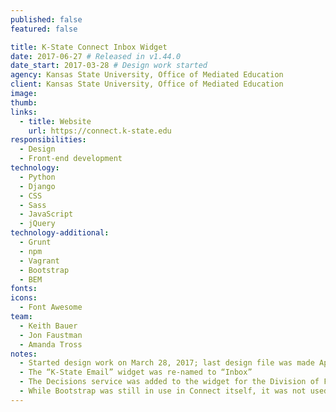 ```yaml
---
published: false
featured: false

title: K-State Connect Inbox Widget
date: 2017-06-27 # Released in v1.44.0
date_start: 2017-03-28 # Design work started
agency: Kansas State University, Office of Mediated Education
client: Kansas State University, Office of Mediated Education
image:
thumb:
links:
  - title: Website
    url: https://connect.k-state.edu
responsibilities:
  - Design
  - Front-end development
technology:
  - Python
  - Django
  - CSS
  - Sass
  - JavaScript
  - jQuery
technology-additional:
  - Grunt
  - npm
  - Vagrant
  - Bootstrap
  - BEM
fonts:
icons:
  - Font Awesome
team:
  - Keith Bauer
  - Jon Faustman
  - Amanda Tross
notes:
  - Started design work on March 28, 2017; last design file was made April 17, 2017
  - The “K-State Email” widget was re-named to “Inbox”
  - The Decisions service was added to the widget for the Division of Financial Services; client contacts were Bryan Kraus and Rob McGaughey
  - While Bootstrap was still in use in Connect itself, it was not used for the widget code
---
```

